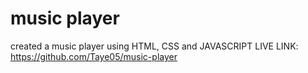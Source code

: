 # music player
 created a music player using HTML, CSS and JAVASCRIPT
LIVE LINK: https://github.com/Taye05/music-player
